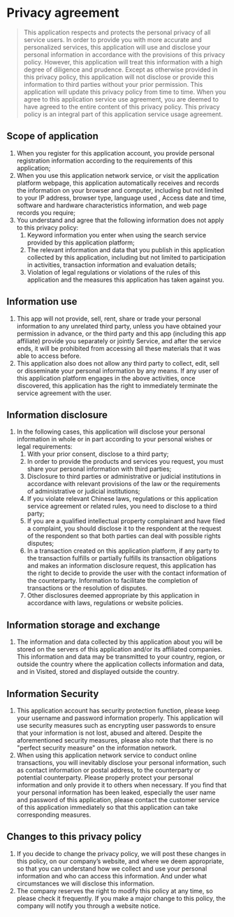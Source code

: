 # Privacy agreement

> This application respects and protects the personal privacy of all service users. In order to provide you with more accurate and personalized services, this application will use and disclose your personal information in accordance with the provisions of this privacy policy. However, this application will treat this information with a high degree of diligence and prudence. Except as otherwise provided in this privacy policy, this application will not disclose or provide this information to third parties without your prior permission. This application will update this privacy policy from time to time. When you agree to this application service use agreement, you are deemed to have agreed to the entire content of this privacy policy. This privacy policy is an integral part of this application service usage agreement.

## Scope of application
1. When you register for this application account, you provide personal registration information according to the requirements of this application;
2. When you use this application network service, or visit the application platform webpage, this application automatically receives and records the information on your browser and computer, including but not limited to your IP address, browser type, language used , Access date and time, software and hardware characteristics information, and web page records you require;
3. You understand and agree that the following information does not apply to this privacy policy:
    1. Keyword information you enter when using the search service provided by this application platform;
    2. The relevant information and data that you publish in this application collected by this application, including but not limited to participation in activities, transaction information and evaluation details;
    3. Violation of legal regulations or violations of the rules of this application and the measures this application has taken against you.

## Information use
1. This app will not provide, sell, rent, share or trade your personal information to any unrelated third party, unless you have obtained your permission in advance, or the third party and this app (including this app affiliate) provide you separately or jointly Service, and after the service ends, it will be prohibited from accessing all these materials that it was able to access before.
2. This application also does not allow any third party to collect, edit, sell or disseminate your personal information by any means. If any user of this application platform engages in the above activities, once discovered, this application has the right to immediately terminate the service agreement with the user.

## Information disclosure
1. In the following cases, this application will disclose your personal information in whole or in part according to your personal wishes or legal requirements:
    1. With your prior consent, disclose to a third party;
    2. In order to provide the products and services you request, you must share your personal information with third parties;
    3. Disclosure to third parties or administrative or judicial institutions in accordance with relevant provisions of the law or the requirements of administrative or judicial institutions;
    4. If you violate relevant Chinese laws, regulations or this application service agreement or related rules, you need to disclose to a third party;
    5. If you are a qualified intellectual property complainant and have filed a complaint, you should disclose it to the respondent at the request of the respondent so that both parties can deal with possible rights disputes;
    6. In a transaction created on this application platform, if any party to the transaction fulfills or partially fulfills its transaction obligations and makes an information disclosure request, this application has the right to decide to provide the user with the contact information of the counterparty. Information to facilitate the completion of transactions or the resolution of disputes.
    7. Other disclosures deemed appropriate by this application in accordance with laws, regulations or website policies.

## Information storage and exchange
1. The information and data collected by this application about you will be stored on the servers of this application and/or its affiliated companies. This information and data may be transmitted to your country, region, or outside the country where the application collects information and data, and in Visited, stored and displayed outside the country.

##  Information Security
1. This application account has security protection function, please keep your username and password information properly. This application will use security measures such as encrypting user passwords to ensure that your information is not lost, abused and altered. Despite the aforementioned security measures, please also note that there is no "perfect security measure" on the information network.
2. When using this application network service to conduct online transactions, you will inevitably disclose your personal information, such as contact information or postal address, to the counterparty or potential counterparty. Please properly protect your personal information and only provide it to others when necessary. If you find that your personal information has been leaked, especially the user name and password of this application, please contact the customer service of this application immediately so that this application can take corresponding measures.

##  Changes to this privacy policy 
1. If you decide to change the privacy policy, we will post these changes in this policy, on our company’s website, and where we deem appropriate, so that you can understand how we collect and use your personal information and who can access this information. And under what circumstances we will disclose this information.
2. The company reserves the right to modify this policy at any time, so please check it frequently. If you make a major change to this policy, the company will notify you through a website notice.
